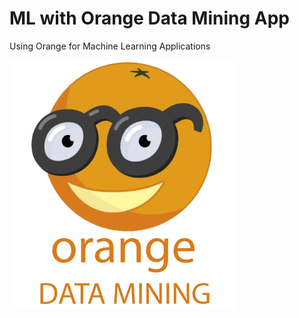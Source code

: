 # ML with Orange Data Mining App
Using Orange for Machine Learning Applications

![Orange](orange-data-mining.png)

